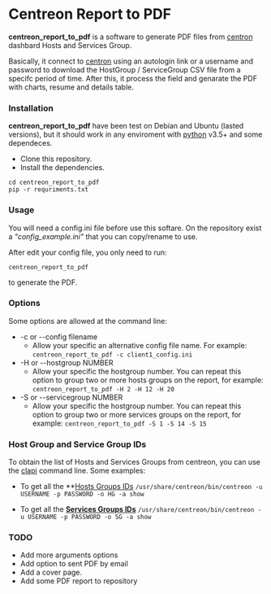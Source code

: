 # Centreon Report to PDF

**centreon_report_to_pdf** is a software to generate PDF files from [centron](https://www.centreon.com/en/) dashbard Hosts and Services Group.

Basically, it connect to [centron](https://www.centreon.com/en/) using an autologin link or a username and password to download the HostGroup / ServiceGroup CSV file from a specifc period of time. After this, it process the field and genarate the PDF with charts, resume and details table.

### Installation

**centreon_report_to_pdf** have been test on Debian and Ubuntu (lasted versions), but it should work in any enviroment with  [python](https://www.python.org/) v3.5+ and some dependeces.

* Clone this repository.
* Install the dependencies.
```
cd centreon_report_to_pdf
pip -r requriments.txt
```

### Usage

You will need a config.ini file before use this softare. On the repository exist a *"config_example.ini"* that you can copy/rename to use.

After edit your config file, you only need to run:
```
centreon_report_to_pdf
```
to generate the PDF.


### Options

Some options are allowed at the command line:
- -c or --config filename
    - Allow your specific an alternative config file name. For example: 
    ```centreon_report_to_pdf -c client1_config.ini```
- -H or --hostgroup NUMBER
    - Allow your specific the hostgroup number. You can repeat this option to group two or more hosts groups on the report, for example: 
    ```centreon_report_to_pdf -H 2 -H 12 -H 20```
- -S or --servicegroup NUMBER
    - Allow your specific the hostgroup number. You can repeat this option to group two or more services groups on the report, for example: 
    ```centreon_report_to_pdf -S 1 -S 14 -S 15```


### Host Group and Service Group IDs

To obtain the list of Hosts and Services Groups from centreon, you can use the [clapi](https://documentation.centreon.com/docs/centreon/en/lastest/api/clapi/index.html) command line. Some examples:

- To get all the **[Hosts Groups IDs](https://documentation.centreon.com/docs/centreon/en/latest/api/clapi/objects/host_groups.html)
```/usr/share/centreon/bin/centreon -u USERNAME -p PASSWORD -o HG -a show```

- To get all the **[Services Groups IDs](https://documentation.centreon.com/docs/centreon/en/latest/api/clapi/objects/service_groups.html)**
```/usr/share/centreon/bin/centreon -u USERNAME -p PASSWORD -o SG -a show```

### TODO
 - Add more arguments options
 - Add option to sent PDF by email
 - Add a cover page.
 - Add some PDF report to repository

